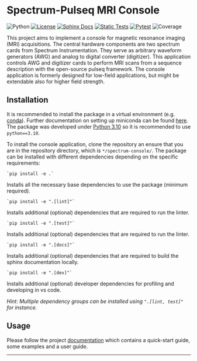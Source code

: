 # Spectrum-Pulseq MRI Console

![Python](https://img.shields.io/badge/python-3.10-blue)
[![License](https://img.shields.io/github/license/schote/spectrum-console)](https://www.gnu.org/licenses/gpl-3.0.de.html)
[![Sphinx Docs](https://github.com/schote/spectrum-console/actions/workflows/docs.yml/badge.svg)](https://github.com/schote/spectrum-console/actions/workflows/docs.yml)
[![Static Tests](https://github.com/schote/spectrum-console/actions/workflows/static-tests.yml/badge.svg)](https://github.com/schote/spectrum-console/actions/workflows/static-tests.yml)
[![Pytest](https://github.com/schote/spectrum-console/actions/workflows/pytest.yml/badge.svg)](https://github.com/schote/spectrum-console/actions/workflows/pytest.yml)
![Coverage](https://img.shields.io/endpoint?url=https%3A%2F%2Fgist.githubusercontent.com%2Fschote%2F4d47c22492a23337a79400f4859a4c25%2Fraw%2Fcd5263422b929b375047c5b78e145f5cec6197ad%2Fcoverage.json)

This project aims to implement a console for magnetic resonance imaging (MRI) acquisitions. The central hardware components are two spectrum cards from Spectrum Instrumentation. They serve as arbitrary waveform generators (AWG) and analog to digital converter (digitizer). This application controls AWG and digitizer cards to perform MRI scans from a sequence description with the open-source pulseq framework. The console application is formerly designed for low-field applications, but might be extendable also for higher field strength.

## Installation

It is recommended to install the package in a virtual environment (e.g. [conda](https://docs.conda.io/projects/conda/en/stable/)). 
Further documentation on setting up miniconda can be found [here](https://conda.io/projects/conda/en/stable/user-guide/install/index.html). 
The package was developed under [Python 3.10](https://www.python.org/downloads/release/python-3100/) so it is recommended to use `python==3.10`.

To install the console application, clone the repository an ensure that you are in the repository directory, which is `*/spectrum-console/`. 
The package can be installed with different dependencies depending on the specific requirements:

    `pip install -e .`

Installs all the necessary base dependencies to use the package (minimum required).

    `pip install -e ".[lint]"`

Installs additional (optional) dependencies that are required to run the linter.

    `pip install -e ".[test]"`

Installs additional (optional) dependencies that are required to run the linter.

    `pip install -e ".[docs]"`

Installs additional (optional) dependencies that are required to build the sphinx documentation locally.

    `pip install -e ".[dev]"`

Installs additional (optional) developer dependencies for profiling and developing in vs code.


_Hint: Multiple dependency groups can be installed using `".[lint, test]"` for instance._

## Usage

Please follow the project [documentation](schote.github.io/spectrum-console/) which contains a quick-start guide, some examples and a user guide.


---
